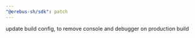 ```yaml
---
"@erebus-sh/sdk": patch
---
```


update build config, to remove console and debugger on production build
